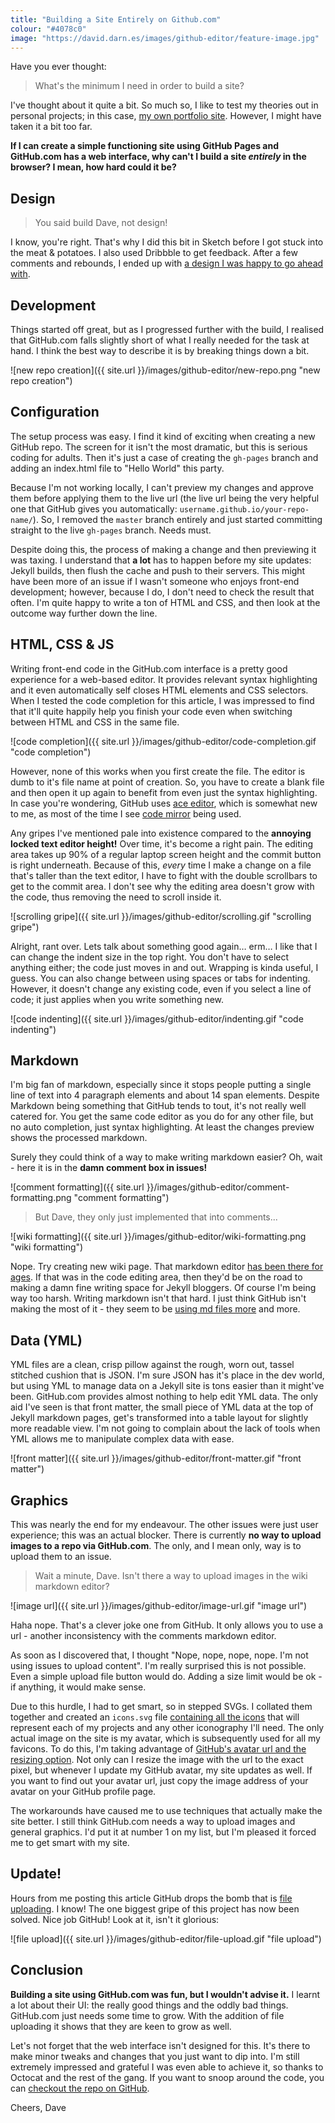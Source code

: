 ```yaml
---
title: "Building a Site Entirely on Github.com"
colour: "#4078c0"
image: "https://david.darn.es/images/github-editor/feature-image.jpg"
---
```


Have you ever thought:

> What's the minimum I need in order to build a site?

I've thought about it quite a bit. So much so, I like to test my theories out in personal projects; in this case, [my own portfolio site](https://darn.es/). However, I might have taken it a bit too far.

**If I can create a simple functioning site using GitHub Pages and GitHub.com has a web interface, why can't I build a site _entirely_ in the browser? I mean, how hard could it be?**

<!-- more -->

## Design

> You said build Dave, not design!

I know, you're right. That's why I did this bit in Sketch before I got stuck into the meat & potatoes. I also used Dribbble to get feedback. After a few comments and rebounds, I ended up with [a design I was happy to go ahead with](https://dribbble.com/shots/2219504-darn-es-Revision-2-Design).

## Development

Things started off great, but as I progressed further with the build, I realised that GitHub.com falls slightly short of what I really needed for the task at hand. I think the best way to describe it is by breaking things down a bit.

![new repo creation]({{ site.url }}/images/github-editor/new-repo.png "new repo creation")

## Configuration

The setup process was easy. I find it kind of exciting when creating a new GitHub repo. The screen for it isn't the most dramatic, but this is serious coding for adults. Then it's just a case of creating the `gh-pages` branch and adding an index.html file to "Hello World" this party.

Because I'm not working locally, I can't preview my changes and approve them before applying them to the live url (the live url being the very helpful one that GitHub gives you automatically: `username.github.io/your-repo-name/`). So, I removed the `master` branch entirely and just started committing straight to the live `gh-pages` branch. Needs must.

Despite doing this, the process of making a change and then previewing it was taxing. I understand that **a lot** has to happen before my site updates: Jekyll builds, then flush the cache and push to their servers. This might have been more of an issue if I wasn't someone who enjoys front-end development; however, because I do, I don't need to check the result that often. I'm quite happy to write a ton of HTML and CSS, and then look at the outcome way further down the line.

## HTML, CSS & JS
Writing front-end code in the GitHub.com interface is a pretty good experience for a web-based editor. It provides relevant syntax highlighting and it even automatically self closes HTML elements and CSS selectors. When I tested the code completion for this article, I was impressed to find that it'll quite happily help you finish your code even when switching between HTML and CSS in the same file.

![code completion]({{ site.url }}/images/github-editor/code-completion.gif "code completion")


However, none of this works when you first create the file. The editor is dumb to it's file name at point of creation. So, you have to create a blank file and then open it up again to benefit from even just the syntax highlighting. In case you're wondering, GitHub uses [ace editor](https://ace.c9.io/#nav=about), which is somewhat new to me, as most of the time I see [code mirror](https://codemirror.net/) being used.

Any gripes I've mentioned pale into existence compared to the **annoying locked text editor height!** Over time, it's become a right pain. The editing area takes up 90% of a regular laptop screen height and the commit button is right underneath. Because of this, _every_ time I make a change on a file that's taller than the text editor, I have to fight with the double scrollbars to get to the commit area. I don't see why the editing area doesn't grow with the code, thus removing the need to scroll inside it.

![scrolling gripe]({{ site.url }}/images/github-editor/scrolling.gif "scrolling gripe")

Alright, rant over. Lets talk about something good again… erm… I like that I can change the indent size in the top right. You don't have to select anything either; the code just moves in and out. Wrapping is kinda useful, I guess. You can also change between using spaces or tabs for indenting. However, it doesn't change any existing code, even if you select a line of code; it just applies when you write something new.

![code indenting]({{ site.url }}/images/github-editor/indenting.gif "code indenting")

## Markdown

I'm big fan of markdown, especially since it stops people putting a single line of text into 4 paragraph elements and about 14 span elements. Despite Markdown being something that GitHub tends to tout, it's not really well catered for. You get the same code editor as you do for any other file, but no auto completion, just syntax highlighting. At least the changes preview shows the processed markdown.

Surely they could think of a way to make writing markdown easier? Oh, wait - here it is in the **damn comment box in issues!**

![comment formatting]({{ site.url }}/images/github-editor/comment-formatting.png "comment formatting")

> But Dave, they only just implemented that into comments...

![wiki formatting]({{ site.url }}/images/github-editor/wiki-formatting.png "wiki formatting")

Nope. Try creating new wiki page. That markdown editor [has been there for ages](https://github.com/blog/774-git-powered-wikis-improved). If that was in the code editing area, then they'd be on the road to making a damn fine writing space for Jekyll bloggers. Of course I'm being way too harsh. Writing markdown isn't that hard. I just think GitHub isn't making the most of it - they seem to be [using md files more](https://github.com/blog/2111-issue-and-pull-request-templates) and more.

## Data (YML)

YML files are a clean, crisp pillow against the rough, worn out, tassel stitched cushion that is JSON. I'm sure JSON has it's place in the dev world, but using YML to manage data on a Jekyll site is tons easier than it might've been. GitHub.com provides almost nothing to help edit YML data. The only aid I've seen is that front matter, the small piece of YML data at the top of Jekyll markdown pages, get's transformed into a table layout for slightly more readable view. I'm not going to complain about the lack of tools when YML allows me to manipulate complex data with ease.

![front matter]({{ site.url }}/images/github-editor/front-matter.gif "front matter")

## Graphics

This was nearly the end for my endeavour. The other issues were just user experience; this was an actual blocker. There is currently **no way to upload images to a repo via GitHub.com**. The only, and I mean only, way is to upload them to an issue.

> Wait a minute, Dave. Isn't there a way to upload images in the wiki markdown editor?

![image url]({{ site.url }}/images/github-editor/image-url.gif "image url")

Haha nope. That's a clever joke one from GitHub. It only allows you to use a url - another inconsistency with the comments markdown editor.

As soon as I discovered that, I thought "Nope, nope, nope, nope. I'm not using issues to upload content". I'm really surprised this is not possible. Even a simple upload file button would do. Adding a size limit would be ok - if anything, it would make sense.

Due to this hurdle, I had to get smart, so in stepped SVGs. I collated them together and created an `icons.svg` file [containing all the icons](https://github.com/daviddarnes/darn.es/blob/gh-pages/_includes/icons.svg?short_path=b33e823) that will represent each of my projects and any other iconography I'll need. The only actual image on the site is my avatar, which is subsequently used for all my favicons. To do this, I'm taking advantage of [GitHub's avatar url and the resizing option](https://github.com/daviddarnes/darn.es/blob/gh-pages/_includes/favicons.html). Not only can I resize the image with the url to the exact pixel, but whenever I update my GitHub avatar, my site updates as well. If you want to find out your avatar url, just copy the image address of your avatar on your GitHub profile page.

The workarounds have caused me to use techniques that actually make the site better. I still think GitHub.com needs a way to upload images and general graphics. I'd put it at number 1 on my list, but I'm pleased it forced me to get smart with my site.

## Update!

Hours from me posting this article GitHub drops the bomb that is [file uploading](https://github.com/blog/2105-upload-files-to-your-repositories). I know! The one biggest gripe of this project has now been solved. Nice job GitHub! Look at it, isn't it glorious:

![file upload]({{ site.url }}/images/github-editor/file-upload.gif "file upload")

## Conclusion

**Building a site using GitHub.com was fun, but I wouldn't advise it.** I learnt a lot about their UI: the really good things and the oddly bad things. GitHub.com just needs some time to grow. With the addition of file uploading it shows that they are keen to grow as well.

Let's not forget that the web interface isn't designed for this. It's there to make minor tweaks and changes that you just want to dip into. I'm still extremely impressed and grateful I was even able to achieve it, so thanks to Octocat and the rest of the gang. If you want to snoop around the code, you can [checkout the repo on GitHub](https://github.com/daviddarnes/darn.es).

Cheers, Dave
